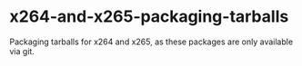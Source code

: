 # x264-and-x265-packaging-tarballs
Packaging tarballs for x264 and x265, as these packages are only available via git.
